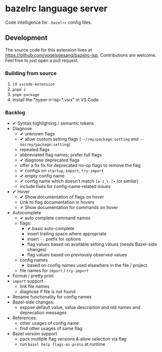# bazelrc language server

Code intelligence for `.bazelrc` config files.

## Development

The source code for this extension lives at https://github.com/vogelsgesang/bazelrc-lsp.
Contributions are welcome. Feel free to just open a pull request.

### Building from source

1. `cd vscode-extension`
2. `pnpm i`
3. `pnpm package`
4. Install the "hyper-ir-lsp-*.vsix" in VS Code

### Backlog

* ✔ Syntax highlighting / semantic tokens
* Diagnose
  * ✔ unknown flags
  * ✔ allow custom setting flags (`--//my/package:setting` and `--no//my/package:setting`)
  * repeated flags
  * abbreviated flag names; prefer full flags
  * ✔ diagnose deprecated flags
  * offer a fix fix for deprecated no-op flags to remove the flag
  * ✔ configs on `startup`, `import`, `try-import`
  * ✔ empty config name
  * ✔ config name which doesn't match `[a-z_\-]+` (or similar)
  * include fixes for config-name-related issues
* ✔ Hover
  * ✔ Show documentation of flags on hover
  * Link to flag documentation in hovers
  * ✔ Show documentation for commands on hover
* Autocomplete
  * ✔ auto complete command names
  * flags:
    * ✔ basic auto-complete
    * insert trailing space where appropriate
    * insert `--` prefix for options
    * flag values based on available setting values (needs Bazel-side changes)
    * flag values based on previously observed values
  * config names
    * based on config names used elsewhere in the file / project
  * file names for `import` / `try-import`
* Format / pretty print
* `import` support
  * link file names
  * diagnose if file is not found
* Rename functionality for config names
* Bazel-side changes:
  * expose default value, value description and old names and deprecation messages
* References:
  * other usages of config name
  * find other usages of same flag
* Bazel version support
  * pack multiple flag versions & allow selection via flag
  * run `bazel help flags-as-proto` at runtime
